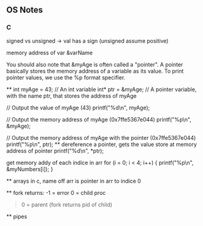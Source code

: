 ## OS Notes
### C
signed vs unsigned -> val has a sign (unsigned assume positive)

memory address of var 
&varName

You should also note that &myAge is often called a "pointer". A pointer basically stores the memory address of a variable as its value. To print pointer values, we use the %p format specifier.

**
 int myAge = 43;     // An int variable
int* ptr = &myAge;  // A pointer variable, with the name ptr, that stores the address of myAge

// Output the value of myAge (43)
printf("%d\n", myAge);

// Output the memory address of myAge (0x7ffe5367e044)
printf("%p\n", &myAge);

// Output the memory address of myAge with the pointer (0x7ffe5367e044)
printf("%p\n", ptr);
**
dereference a pointer, gets the value store at memory address of pointer
printf("%d\n", *ptr);

get memory addy of each indice in arr
for (i = 0; i < 4; i++) {
  printf("%p\n", &myNumbers[i]);
}

** arrays
in c, name off arr is pointer in arr to indice 0

** fork
returns:
-1 = error
0 = child proc
> 0 = parent (fork returns pid of child)

** pipes

